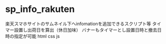 # sp_info_rakuten
楽天スマホサイトのサムネイル下へinfomationを追加できるスクリプト等
タイマー設置し出荷日を算出（休日加味）
バナーもタイマーとし設置日時と撤去日時の指定が可能
html css js
